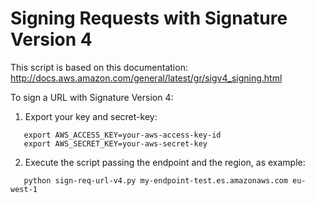 # Signing Requests with Signature Version 4

This script is based on this documentation:
http://docs.aws.amazon.com/general/latest/gr/sigv4_signing.html

To sign a URL with Signature Version 4:

1) Export your key and secret-key:
```
   export AWS_ACCESS_KEY=your-aws-access-key-id
   export AWS_SECRET_KEY=your-aws-secret-key
```   
   
2) Execute the script passing the endpoint and the region, as example:
```
   python sign-req-url-v4.py my-endpoint-test.es.amazonaws.com eu-west-1
```   




